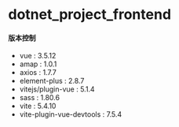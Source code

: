 # dotnet_project_frontend

#### 版本控制
* vue : 3.5.12
* amap : 1.0.1 
* axios : 1.7.7
* element-plus : 2.8.7
* vitejs/plugin-vue : 5.1.4
* sass : 1.80.6
* vite : 5.4.10
* vite-plugin-vue-devtools : 7.5.4

